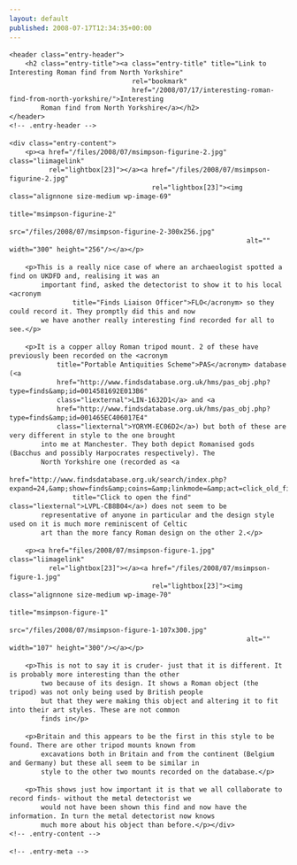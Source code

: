 ```yaml
---
layout: default
published: 2008-07-17T12:34:35+00:00
---
```

<article role="article" id="post-71"
         class="post-71 post type-post status-publish format-standard hentry category-belgium category-britain category-county-news category-find category-germany category-iron-age category-manchester category-metal-detectorist category-romans category-ukdfd">

    <header class="entry-header">
        <h2 class="entry-title"><a class="entry-title" title="Link to Interesting Roman find from North Yorkshire"
                                   rel="bookmark"
                                   href="/2008/07/17/interesting-roman-find-from-north-yorkshire/">Interesting
            Roman find from North Yorkshire</a></h2>
    </header>
    <!-- .entry-header -->

    <div class="entry-content">
        <p><a href="/files/2008/07/msimpson-figurine-2.jpg" class="liimagelink"
              rel="lightbox[23]"></a><a href="/files/2008/07/msimpson-figurine-2.jpg"
                                        rel="lightbox[23]"><img class="alignnone size-medium wp-image-69"
                                                                title="msimpson-figurine-2"
                                                                src="/files/2008/07/msimpson-figurine-2-300x256.jpg"
                                                                alt="" width="300" height="256"/></a></p>

        <p>This is a really nice case of where an archaeologist spotted a find on UKDFD and, realising it was an
            important find, asked the detectorist to show it to his local <acronym
                    title="Finds Liaison Officer">FLO</acronym> so they could record it. They promptly did this and now
            we have another really interesting find recorded for all to see.</p>

        <p>It is a copper alloy Roman tripod mount. 2 of these have previously been recorded on the <acronym
                title="Portable Antiquities Scheme">PAS</acronym> database (<a
                href="http://www.findsdatabase.org.uk/hms/pas_obj.php?type=finds&amp;id=0014581692E013B6"
                class="liexternal">LIN-1632D1</a> and <a
                href="http://www.findsdatabase.org.uk/hms/pas_obj.php?type=finds&amp;id=001465EC406017E4"
                class="liexternal">YORYM-EC06D2</a>) but both of these are very different in style to the one brought
            into me at Manchester. They both depict Romanised gods (Bacchus and possibly Harpocrates respectively). The
            North Yorkshire one (recorded as <a
                    href="http://www.findsdatabase.org.uk/search/index.php?expand=24,&amp;show=finds&amp;coins=&amp;linkmode=&amp;act=click_old_findID_001487CBB3C016BA"
                    title="Click to open the find" class="liexternal">LVPL-CB8B04</a>) does not seem to be
            representative of anyone in particular and the design style used on it is much more reminiscent of Celtic
            art than the more fancy Roman design on the other 2.</p>

        <p><a href="files/2008/07/msimpson-figure-1.jpg" class="liimagelink"
              rel="lightbox[23]"></a><a href="/files/2008/07/msimpson-figure-1.jpg"
                                        rel="lightbox[23]"><img class="alignnone size-medium wp-image-70"
                                                                title="msimpson-figure-1"
                                                                src="/files/2008/07/msimpson-figure-1-107x300.jpg"
                                                                alt="" width="107" height="300"/></a></p>

        <p>This is not to say it is cruder- just that it is different. It is probably more interesting than the other
            two because of its design. It shows a Roman object (the tripod) was not only being used by British people
            but that they were making this object and altering it to fit into their art styles. These are not common
            finds in</p>

        <p>Britain and this appears to be the first in this style to be found. There are other tripod mounts known from
            excavations both in Britain and from the continent (Belgium and Germany) but these all seem to be similar in
            style to the other two mounts recorded on the database.</p>

        <p>This shows just how important it is that we all collaborate to record finds- without the metal detectorist we
            would not have been shown this find and now have the information. In turn the metal detectorist now knows
            much more about his object than before.</p></div>
    <!-- .entry-content -->

    <!-- .entry-meta -->
</article><!-- #post-71 -->